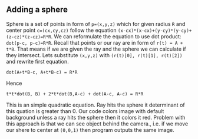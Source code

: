 ## Adding a sphere

Sphere is a set of points in form of `p=(x,y,z)` which for given radius `R` and center point `c=(cx,cy,cz)` follow the equation `(x-cx)*(x-cx)+(y-cy)*(y-cy)+(z-cz)*(z-cz)=R*R`. We can reformulate the equation to use dot product: `dot(p-c, p-c)=R*R`.
Recall that points or our ray are in form of `r(t) = A + t*B`. That means if we are given the ray and the sphere we can calculate if they intersect. Lets substitute `(x,y,z)` with `(r(t)[0], r(t)[1], r(t)[2])` and rewrite first equation.
```
dot(A+t*B-c, A+t*B-c) = R*R
```
Hence
```
t*t*dot(B, B) + 2*t*dot(B,A-c) + dot(A-c, A-c) = R*R
```
This is an simple quadratic equation. Ray hits the sphere it determinant of this quation is greater than 0.
Our code colors image with default background unless a ray hits the sphere then it colors it red. Problem with this approach is that we can see object behind the camera., i.e. if we move our shere to center at `(0,0,1)` then program outputs the same image.
